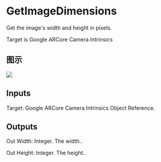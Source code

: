 # GetImageDimensions

Get the image's width and height in pixels.

Target is Google ARCore Camera Intrinsics

## 图示

![]($-20221218-19145671.png)

## Inputs

Target: Google ARCore Camera Intrinsics Object Reference.  

## Outputs

Out Width: Integer. The width..

Out Height: Integer. The height..

